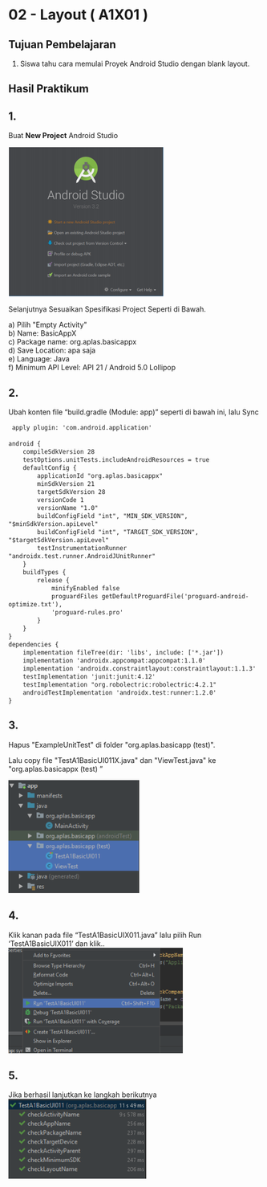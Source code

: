 # 02 - Layout ( A1X01 )


## Tujuan Pembelajaran

1. Siswa tahu cara memulai Proyek Android Studio dengan blank layout.

## Hasil Praktikum 

## 1.
Buat **New Project** Android Studio

![Teks alternatif](img/A1X01/1.PNG)

Selanjutnya Sesuaikan Spesifikasi Project Seperti di Bawah.

a) Pilih "Empty Activity"\
b) Name: BasicAppX\
c) Package name: org.aplas.basicappx\
d) Save Location: apa saja\
e) Language: Java\
f) Minimum API Level: API 21 / Android 5.0 Lollipop


## 2.
Ubah konten file “build.gradle (Module: app)” seperti di bawah ini, lalu Sync


     apply plugin: 'com.android.application'

    android {
        compileSdkVersion 28
        testOptions.unitTests.includeAndroidResources = true
        defaultConfig {
            applicationId "org.aplas.basicappx"
            minSdkVersion 21
            targetSdkVersion 28
            versionCode 1
            versionName "1.0"
            buildConfigField "int", "MIN_SDK_VERSION", "$minSdkVersion.apiLevel"
            buildConfigField "int", "TARGET_SDK_VERSION", "$targetSdkVersion.apiLevel"
            testInstrumentationRunner "androidx.test.runner.AndroidJUnitRunner"
        }
        buildTypes {
            release {
                minifyEnabled false
                proguardFiles getDefaultProguardFile('proguard-android-optimize.txt'),
                'proguard-rules.pro'
            }
        }
    }
    dependencies {
        implementation fileTree(dir: 'libs', include: ['*.jar'])
        implementation 'androidx.appcompat:appcompat:1.1.0'
        implementation 'androidx.constraintlayout:constraintlayout:1.1.3'
        testImplementation 'junit:junit:4.12'
        testImplementation "org.robolectric:robolectric:4.2.1"
        androidTestImplementation 'androidx.test:runner:1.2.0'
    }


## 3. 
Hapus "ExampleUnitTest" di folder "org.aplas.basicapp (test)".

Lalu copy file "TestA1BasicUI011X.java" dan "ViewTest.java" ke "org.aplas.basicappx
(test) ”

![Teks alternatif](img/A1X01/2.PNG)

## 4.
Klik kanan pada file “TestA1BasicUIX011.java” lalu pilih Run ‘TestA1BasicUIX011’ dan klik..
![Teks alternatif](img/A1X01/3.PNG)

## 5. 
Jika berhasil lanjutkan ke langkah berikutnya 
![Teks alternatif](img/A1X01/4.PNG)





